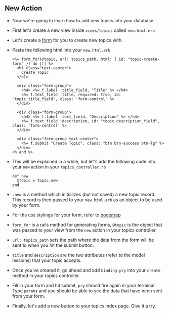 ## New Action

- Now we're going to learn how to add new topics into your database.

- First let's create a new view inside `views/topics` called `new.html.erb`

- Let's create a [form](http://guides.rubyonrails.org/form_helpers.html#binding-a-form-to-an-object) for you to create new topics with.

- Paste the following html into your `new.html.erb`

  ```
  <%= form_for(@topic, url: topics_path, html: { id: "topic-create-form" }) do |f| %>
    <h1 class="text-center">
      Create Topic
    </h1>

    <div class="form-group">
      <h4> <%= f.label :title_field, "Title" %> </h4>
      <%= f.text_field :title, required: true, id: "topic_title_field", class: 'form-control' %>
    </div>

    <div class="form-group">
      <h4> <%= f.label :text_field, "Description" %> </h4>
      <%= f.text_field :description, id: "topic_description_field", class: 'form-control' %>
    </div>

    <div class="form-group text-center">
      <%= f.submit "Create Topic", class: "btn btn-success btn-lg" %>
    </div>
  <% end %>
  ```

- This will be explained in a while, but let's add the following code into your `new` action in your `topics_controller.rb`

  ```
  def new
    @topic = Topic.new
  end
  ```

- `.new` is a method which initializes (but not saved) a new topic record. This record is then passed to your `new.html.erb` as an object to be used by your form.

- For the css stylings for your form, refer to [bootstrap](http://getbootstrap.com/css/#forms)

- `form_for` is a rails method for generating forms, `@topic` is the object that was passed to your view from the `new` action in your topics controller.

- `url: topics_path` sets the path where the data from the form will be sent to when you hit the submit button.

- `title` and `description` are the two attributes (refer to the model lessions) that your topic accepts.

- Once you've created it, go ahead and add `binding.pry` into your `create` method in your topics controller.

- Fill in your form and hit submit, `pry` should fire again in your terminal. Type `params` and you should be able to see the data that have been sent from your form.

- Finally, let's add a new button to your topics index page. Give it a try.
